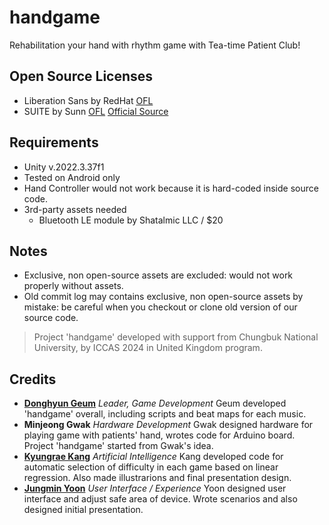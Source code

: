 # handgame

Rehabilitation your hand with rhythm game with Tea-time Patient Club!

## Open Source Licenses

- Liberation Sans by RedHat [OFL](https://github.com/Tea-Time-Patient-Club/handgame/blob/main/Assets/TextMesh%20Pro/Fonts/LiberationSans%20-%20OFL.txt)
- SUITE by Sunn [OFL](https://github.com/Tea-Time-Patient-Club/handgame/blob/main/Assets/TextMesh%20Pro/Fonts/SUITE-Variable%20OFL.txt) [Official Source](https://sun.fo/suite)

## Requirements

- Unity v.2022.3.37f1
- Tested on Android only
- Hand Controller would not work because it is hard-coded inside source code.
- 3rd-party assets needed
    - Bluetooth LE module by Shatalmic LLC / $20

## Notes

- Exclusive, non open-source assets are excluded: would not work properly without assets.
- Old commit log may contains exclusive, non open-source assets by mistake: be careful when you checkout or clone old version of our source code.

> Project 'handgame' developed with support from Chungbuk National University, by ICCAS 2024 in United Kingdom program.

## Credits

- [**Donghyun Geum**](https://github.com/Geum1) *Leader, Game Development* Geum developed 'handgame' overall, including scripts and beat maps for each music.
- **Minjeong Gwak** *Hardware Development* Gwak designed hardware for playing game with patients' hand, wrotes code for Arduino board. Project 'handgame' started from Gwak's idea.
- [**Kyungrae Kang**](https://github.com/kyngre) *Artificial Intelligence* Kang developed code for automatic selection of difficulty in each game based on linear regression. Also made illustrarions  and final presentation design.
- [**Jungmin Yoon**](https://github.com/lego37yoon) *User Interface / Experience* Yoon designed user interface and adjust safe area of device. Wrote scenarios and also designed initial presentation.